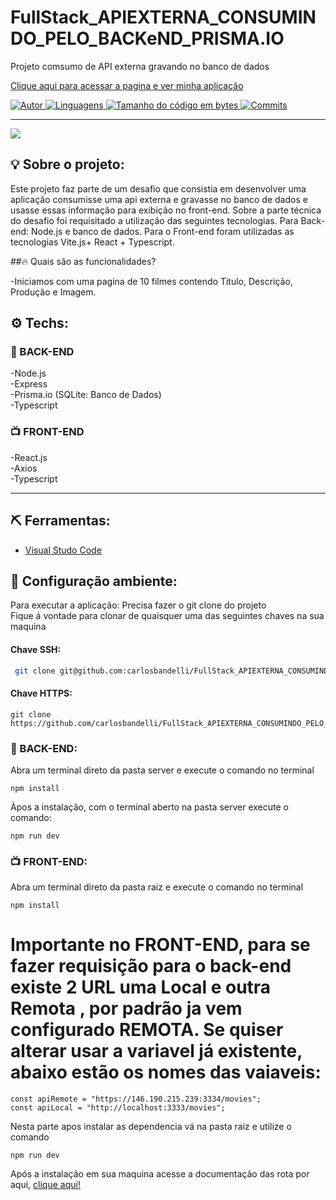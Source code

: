 # FullStack_APIEXTERNA_CONSUMINDO_PELO_BACKeND_PRISMA.IO

 Projeto comsumo de API externa gravando no banco de dados
 
 <a href="https://glittering-cheesecake-53646f.netlify.app/">Clique aqui para acessar a pagina e ver minha aplicação</a>


<a href="https://github.com/carlosbandelli">
<img alt="Autor" src="https://img.shields.io/badge/autor-CarlosBandelli-004400?style=flat-square">
</a>

<a href="#">
<img alt="Linguagens" src="https://img.shields.io/github/languages/count/carlosbandelli/FullStack_APIEXTERNA_CONSUMINDO_PELO_BACKeND_PRISMA.IO?color=004400&style=flat-square">
</a>

<a href="#">
<img alt="Tamanho do código em bytes" src="https://img.shields.io/github/languages/code-size/carlosbandelli/FullStack_APIEXTERNA_CONSUMINDO_PELO_BACKeND_PRISMA.IO?color=004400&style=flat-square">
</a>

<a href="https://github.com/carlosbandelli/Cards/commits/main">
<img alt="Commits" src="https://img.shields.io/github/last-commit/carlosbandelli/Cards?color=004400&style=flat-square">
</a>
<hr/>

<div style="margin: 0 auto;">
<img src="asset_Readme/films.gif">
</div>

## 💡 Sobre o projeto:

Este projeto faz parte de um desafio que consistia em desenvolver  uma aplicação consumisse uma api externa e gravasse no banco de dados e usasse essas informação para exibição no front-end. Sobre a parte técnica do desafio foi requisitado a utilização das seguintes tecnologias. Para Back-end: Node.js e  banco de dados. Para o Front-end foram utilizadas as tecnologias Vite.js+ React + Typescript. 

##🔥 Quais são as funcionalidades?

-Iniciamos com uma pagina de 10 filmes contendo Titulo, Descrição, Produção e Imagem.<br/>


## ⚙️ Techs:
### 💾 BACK-END
-Node.js <br/>
-Express <br/>
-Prisma.io (SQLite: Banco de Dados) <br/>
-Typescript <br/>

### 📺 FRONT-END
-React.js <br/>
-Axios <br/>
-Typescript <br/>

<hr/>

## ⛏ Ferramentas:

- [Visual Studo Code](https://code.visualstudio.com/download)

## 🏁 Configuração ambiente:

Para executar a aplicação:
Precisa fazer o git clone do projeto<br/>
Fique á vontade para clonar de quaisquer uma das seguintes chaves na sua maquina<br/>

#### Chave SSH:
```bash
 git clone git@github.com:carlosbandelli/FullStack_APIEXTERNA_CONSUMINDO_PELO_BACKeND_PRISMA.IO.git
```

#### Chave HTTPS:
```
git clone https://github.com/carlosbandelli/FullStack_APIEXTERNA_CONSUMINDO_PELO_BACKeND_PRISMA.IO.git

```
### 💾 BACK-END:

Abra um terminal direto da pasta server e execute o comando no terminal

```
npm install
```

Àpos a instalação, com o terminal aberto na pasta server execute o comando:

```
npm run dev
```

### 📺 FRONT-END:

Abra um terminal direto da pasta raiz e execute o comando no terminal

```
npm install
```

# Importante no FRONT-END, para se fazer requisição para o back-end existe 2 URL uma <strong>Local</strong> e outra <strong>Remota</strong> , por padrão ja vem configurado REMOTA. Se quiser alterar usar a variavel já existente, abaixo estão os nomes das vaiaveis:

```
const apiRemote = "https://146.190.215.239:3334/movies";
const apiLocal = "http://localhost:3333/movies";

```


 Nesta parte apos instalar as dependencia vá na pasta raiz e utilize o comando
 
 ```
 npm run dev
 
 ```
 
 Após a instalação em sua maquina acesse a documentação das rota por aqui, <a href="https://localhost:3334/api-docs/#/Film/get_movies">clique aqui!</a>
 




